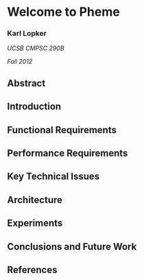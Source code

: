 # Welcome to Pheme
### Karl Lopker
*UCSB CMPSC 290B*

*Fall 2012*

## Abstract

## Introduction

## Functional Requirements

## Performance Requirements

## Key Technical Issues

## Architecture

## Experiments

## Conclusions and Future Work

## References
